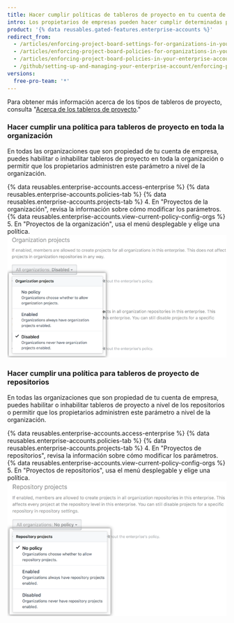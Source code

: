```yaml
---
title: Hacer cumplir políticas de tableros de proyecto en tu cuenta de empresa
intro: Los propietarios de empresas pueden hacer cumplir determinadas políticas de tableros de proyecto para todas las organizaciones que son propiedad de una cuenta de empresa o pueden permitir que las políticas se establezcan en cada organización.
product: '{% data reusables.gated-features.enterprise-accounts %}'
redirect_from:
  - /articles/enforcing-project-board-settings-for-organizations-in-your-business-account/
  - /articles/enforcing-project-board-policies-for-organizations-in-your-enterprise-account/
  - /articles/enforcing-project-board-policies-in-your-enterprise-account
  - /github/setting-up-and-managing-your-enterprise-account/enforcing-project-board-policies-in-your-enterprise-account
versions:
  free-pro-team: '*'
---
```

Para obtener más información acerca de los tipos de tableros de proyecto, consulta "[Acerca de los tableros de proyecto](/articles/about-project-boards)."

### Hacer cumplir una política para tableros de proyecto en toda la organización

En todas las organizaciones que son propiedad de tu cuenta de empresa, puedes habilitar o inhabilitar tableros de proyecto en toda la organización o permitir que los propietarios administren este parámetro a nivel de la organización.

{% data reusables.enterprise-accounts.access-enterprise %}
{% data reusables.enterprise-accounts.policies-tab %}
{% data reusables.enterprise-accounts.projects-tab %}
4. En "Proyectos de la organización", revisa la información sobre cómo modificar los parámetros. {% data reusables.enterprise-accounts.view-current-policy-config-orgs %}
5. En "Proyectos de la organización", usa el menú desplegable y elige una política. ![Menú desplegable con opciones de políticas de tableros de proyecto de la organización](/assets/images/help/business-accounts/organization-projects-policy-drop-down.png)

### Hacer cumplir una política para tableros de proyecto de repositorios

En todas las organizaciones que son propiedad de tu cuenta de empresa, puedes habilitar o inhabilitar tableros de proyecto a nivel de los repositorios o permitir que los propietarios administren este parámetro a nivel de la organización.

{% data reusables.enterprise-accounts.access-enterprise %}
{% data reusables.enterprise-accounts.policies-tab %}
{% data reusables.enterprise-accounts.projects-tab %}
4. En "Proyectos de repositorios", revisa la información sobre cómo modificar los parámetros. {% data reusables.enterprise-accounts.view-current-policy-config-orgs %}
5. En "Proyectos de repositorios", usa el menú desplegable y elige una política. ![Menú desplegable con opciones de políticas de tableros de proyecto de repositorios](/assets/images/help/business-accounts/repository-projects-policy-drop-down.png)
